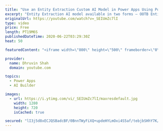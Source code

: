 ```yaml
---
title: "Use an Entity Extraction Custom AI Model in Power Apps Using Power Automate"
excerpt: "Entity Extraction AI model available in two forms – OOTB Entity Extraction AI Model and Custom Entity Extraction AI Model.  During this entire series, we will be discussing the Custom Entity Extraction AI Model.  I have divided this entire series into three different parts. 1. Get Started with Custom"
originalUrl: https://youtube.com/watch?v=_SEIUmZc7lI
type: video
price: Free
length: PT19M6S
publishedDateTime: 2020-06-22T03:29:30Z
heat: 50

featuredContent: "<iframe width=\"800\" height=\"500\" frameborder=\"0\" src=\"https://www.youtube.com/embed/_SEIUmZc7lI\" allow=\"accelerometer; autoplay; encrypted-media; gyroscope; picture-in-picture\" allowfullscreen></iframe>"

provider:
  name: Dhruvin Shah
  domain: youtube.com

topics:
  - Power Apps
  - AI Builder

images:
  - url: https://i.ytimg.com/vi/_SEIUmZc7lI/maxresdefault.jpg
    width: 1280
    height: 720
    isCached: true

secured: "lI3j5d8xECJQSBadcBF/0BnnTWyFiXQ+updeHYLmOxi4S5af/tebjbSHhY7K/YPrybg6VCwR1uoLE97nnS68RQo8wNERuRBkbMc0lVtZNg/083sdqK2EJedPFelUyY8BkhC3KSTFoBaL87nsrNQSfuKIS4+UhvMjb2Lc4mM3nLcFrMTAwXfZUH/RPSnstGJRy7gppubto4e0BXfcXB+4jVkjpfEPnpUO9ZfnvVQKOh62PZ243ysbx9bWZKF5b7zy+zeEyF1HMLbz44ySZwOuqnBzAWcOgEL1KiW5RqYYXPTcFwTAVNNb2GM/yg6dk6fLftIAg3+Z1krkN3uDFwlZJxP5ruAtU/PcCM/3jxmu1gzUhYiBAvw7527Gf/u91Ni8sCZQn2vgpDTUVzI7FpCYR7DG61q0UmAysi4XIxynizk=;JaS28QdNAYmJt8By/MkIFg=="
---
```


